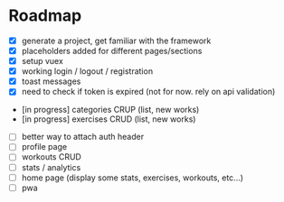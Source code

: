 # Roadmap

- [x] generate a project, get familiar with the framework
- [x] placeholders added for different pages/sections
- [x] setup vuex
- [x] working login / logout / registration
- [x] toast messages
- [x] need to check if token is expired (not for now. rely on api validation)
- [in progress] categories CRUP (list, new works)
- [in progress] exercises CRUD (list, new works)
- [ ] better way to attach auth header
- [ ] profile page
- [ ] workouts CRUD
- [ ] stats / analytics
- [ ] home page (display some stats, exercises, workouts, etc...)
- [ ] pwa
